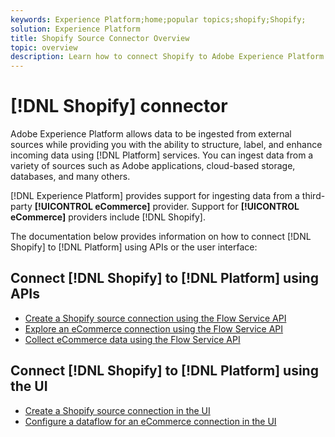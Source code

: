 ```yaml
---
keywords: Experience Platform;home;popular topics;shopify;Shopify;
solution: Experience Platform
title: Shopify Source Connector Overview
topic: overview
description: Learn how to connect Shopify to Adobe Experience Platform using APIs or the user interface.
---
```


# [!DNL Shopify] connector

Adobe Experience Platform allows data to be ingested from external sources while providing you with the ability to structure, label, and enhance incoming data using [!DNL Platform] services. You can ingest data from a variety of sources such as Adobe applications, cloud-based storage, databases, and many others.

[!DNL Experience Platform] provides support for ingesting data from a third-party **[!UICONTROL eCommerce]** provider. Support for **[!UICONTROL eCommerce]** providers include [!DNL Shopify].

The documentation below provides information on how to connect [!DNL Shopify] to [!DNL Platform] using APIs or the user interface:

## Connect [!DNL Shopify] to [!DNL Platform] using APIs

- [Create a Shopify source connection using the Flow Service API](../../tutorials/api/create/ecommerce/shopify.md)
- [Explore an eCommerce connection using the Flow Service API](../../tutorials/api/explore/ecommerce.md)
- [Collect eCommerce data using the Flow Service API](../../tutorials/api/collect/ecommerce.md)

## Connect [!DNL Shopify] to [!DNL Platform] using the UI

- [Create a Shopify source connection in the UI](../../tutorials/ui/create/ecommerce/shopify.md)
- [Configure a dataflow for an eCommerce connection in the UI](../../tutorials/ui/dataflow/ecommerce.md)